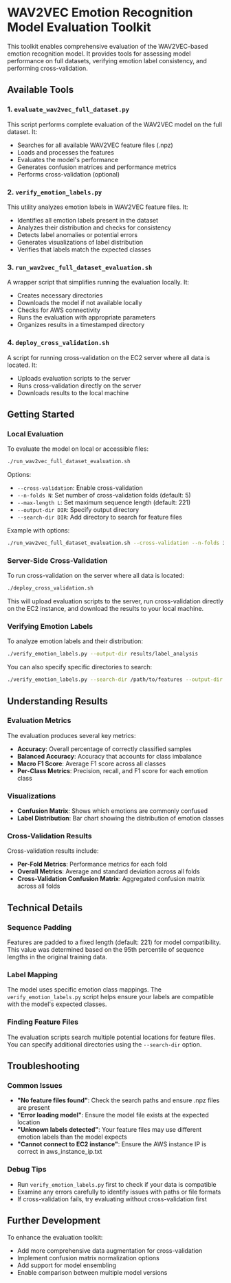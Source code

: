 # WAV2VEC Emotion Recognition Model Evaluation Toolkit

This toolkit enables comprehensive evaluation of the WAV2VEC-based emotion recognition model. It provides tools for assessing model performance on full datasets, verifying emotion label consistency, and performing cross-validation.

## Available Tools

### 1. `evaluate_wav2vec_full_dataset.py`

This script performs complete evaluation of the WAV2VEC model on the full dataset. It:
- Searches for all available WAV2VEC feature files (.npz)
- Loads and processes the features
- Evaluates the model's performance
- Generates confusion matrices and performance metrics
- Performs cross-validation (optional)

### 2. `verify_emotion_labels.py`

This utility analyzes emotion labels in WAV2VEC feature files. It:
- Identifies all emotion labels present in the dataset
- Analyzes their distribution and checks for consistency
- Detects label anomalies or potential errors
- Generates visualizations of label distribution
- Verifies that labels match the expected classes

### 3. `run_wav2vec_full_dataset_evaluation.sh`

A wrapper script that simplifies running the evaluation locally. It:
- Creates necessary directories
- Downloads the model if not available locally
- Checks for AWS connectivity
- Runs the evaluation with appropriate parameters
- Organizes results in a timestamped directory

### 4. `deploy_cross_validation.sh`

A script for running cross-validation on the EC2 server where all data is located. It:
- Uploads evaluation scripts to the server
- Runs cross-validation directly on the server
- Downloads results to the local machine

## Getting Started

### Local Evaluation

To evaluate the model on local or accessible files:

```bash
./run_wav2vec_full_dataset_evaluation.sh
```

Options:
- `--cross-validation`: Enable cross-validation
- `--n-folds N`: Set number of cross-validation folds (default: 5)
- `--max-length L`: Set maximum sequence length (default: 221)
- `--output-dir DIR`: Specify output directory
- `--search-dir DIR`: Add directory to search for feature files

Example with options:
```bash
./run_wav2vec_full_dataset_evaluation.sh --cross-validation --n-folds 3 --search-dir /data/features
```

### Server-Side Cross-Validation

To run cross-validation on the server where all data is located:

```bash
./deploy_cross_validation.sh
```

This will upload evaluation scripts to the server, run cross-validation directly on the EC2 instance, and download the results to your local machine.

### Verifying Emotion Labels

To analyze emotion labels and their distribution:

```bash
./verify_emotion_labels.py --output-dir results/label_analysis
```

You can also specify specific directories to search:
```bash
./verify_emotion_labels.py --search-dir /path/to/features --output-dir results/label_analysis
```

## Understanding Results

### Evaluation Metrics

The evaluation produces several key metrics:
- **Accuracy**: Overall percentage of correctly classified samples
- **Balanced Accuracy**: Accuracy that accounts for class imbalance
- **Macro F1 Score**: Average F1 score across all classes
- **Per-Class Metrics**: Precision, recall, and F1 score for each emotion class

### Visualizations

- **Confusion Matrix**: Shows which emotions are commonly confused
- **Label Distribution**: Bar chart showing the distribution of emotion classes

### Cross-Validation Results

Cross-validation results include:
- **Per-Fold Metrics**: Performance metrics for each fold
- **Overall Metrics**: Average and standard deviation across all folds
- **Cross-Validation Confusion Matrix**: Aggregated confusion matrix across all folds

## Technical Details

### Sequence Padding

Features are padded to a fixed length (default: 221) for model compatibility. This value was determined based on the 95th percentile of sequence lengths in the original training data.

### Label Mapping

The model uses specific emotion class mappings. The `verify_emotion_labels.py` script helps ensure your labels are compatible with the model's expected classes.

### Finding Feature Files

The evaluation scripts search multiple potential locations for feature files. You can specify additional directories using the `--search-dir` option.

## Troubleshooting

### Common Issues

- **"No feature files found"**: Check the search paths and ensure .npz files are present
- **"Error loading model"**: Ensure the model file exists at the expected location
- **"Unknown labels detected"**: Your feature files may use different emotion labels than the model expects
- **"Cannot connect to EC2 instance"**: Ensure the AWS instance IP is correct in aws_instance_ip.txt

### Debug Tips

- Run `verify_emotion_labels.py` first to check if your data is compatible
- Examine any errors carefully to identify issues with paths or file formats
- If cross-validation fails, try evaluating without cross-validation first

## Further Development

To enhance the evaluation toolkit:
- Add more comprehensive data augmentation for cross-validation
- Implement confusion matrix normalization options
- Add support for model ensembling
- Enable comparison between multiple model versions
